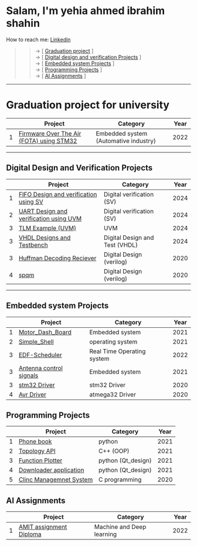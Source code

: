 # Salam, I'm yehia ahmed ibrahim shahin
How to reach me: [Linkedin](https://www.linkedin.com/in/yehia-shahin/)</br>
>> -> [ [Graduation project](https://github.com/yehia2000000#Graduation-project-for-university) ]</br>
>> -> [ [Digital design and verification Projects](https://github.com/yehia2000000#Digital-Design-and-Verification-Projects) ]</br>
>> -> [ [Embedded system Projects](https://github.com/yehia2000000#Embedded-system-Projects) ]</br>
>> -> [ [Programming Projects](https://github.com/yehia2000000#Programming-Projects) ]</br>
>> -> [ [AI Assignments](https://github.com/yehia2000000#AI-Assignments) ]</br>
<!--
**yehia2000000/yehia2000000** is a ? _special_ ? repository because its `README.md` (this file) appears on your GitHub profile.
Here are some ideas to get you started:
- ?? I’m currently working on ...
- ?? I’m currently learning ...
- ?? I’m looking to collaborate on ...
- ?? I’m looking for help with ...
- ?? Ask me about ...
- ? Fun fact: ...
-->
---
# Graduation project for university
| | Project | Category | Year |
|---:|---|---|---|
|  1 | [Firmware Over The Air (FOTA) using STM32 ](https://github.com/YehiaEhab16/FOTA_Graduation-Project-2022)                        | Embedded system (Automative industry)          |  2022 |
---
## Digital Design and Verification Projects
| | Project | Category | Year |
|---:|---|---|---|
|  1 | [FIFO Design and verification using SV](https://github.com/yehia2000000/FIFO-Design-and-Verification-using-systemverilog)                        | Digital verification (SV)           |  2024 |
|  2 | [UART Design and verification using UVM]()			| Digital verification (SV)           |  2024 |
|  3 | [TLM Example (UVM)](https://github.com/yehia2000000/TLM-example/tree/main)                                            | UVM 				      |  2024 |
|  3 | [VHDL Designs and Testbench](https://github.com/yehia2000000/Testbench-Using-VHDL-)                                   | Digital Design and Test (VHDL)      |  2024 |
|  3 | [Huffman Decoding Reciever](https://github.com/yehia2000000/Huffman-Decoding-Reciever)                                    | Digital Design (verilog)            |  2020 |
|  4 | [spqm](https://github.com/yehia2000000/sbqm)                                				| Digital Design (verilog)            |  2020 |
---
## Embedded system Projects
| | Project | Category | Year |
|---:|---|---|---|
|  1 | [Motor_Dash_Board](https://github.com/yehia2000000/Motor_Dash_Board)                                             | Embedded system                     |  2021 |
|  2 | [Simple_Shell](https://github.com/yehia2000000/Simple_Shell)		                                 	| operating system                    |  2021 |
|  3 | [EDF-Scheduler](https://github.com/yehia2000000/EDF-Scheduler)                                                | Real Time Operating system	      |  2022 |
|  3 | [Antenna control signals](https://github.com/yehia2000000/Antenna-Control-System)                                      | Embedded system                     |  2021 |
|  3 | [stm32 Driver](https://github.com/yehia2000000/STM32F103_Drivers)                                                 | stm32 Driver                        |  2020 |
|  4 | [Avr Driver](https://github.com/yehia2000000/AVR_Drivers)                        				| atmega32 Driver                     |  2020 |

## Programming Projects
| | Project | Category | Year |
|---:|---|---|---|
|  1 | [Phone book](https://github.com/yehia2000000/PhoneBook)                                                   | python                              |  2021 |
|  2 | [Topology API](https://github.com/yehia2000000/Topology-API-)							| C++ (OOP)		              |  2021 |
|  3 | [Function Plotter](https://github.com/yehia2000000/Function-Plotter)                                            | python (Qt_design)		      |  2021 |
|  4 | [Downloader application](https://github.com/yehia2000000/Downloader)                                       | python (Qt_design)                  |  2021 |
|  5 | [Clinc Managemnet System](https://github.com/yehia2000000/Clinc-Managemnet-System)                                      | C programming                       |  2020 |


## AI Assignments
| | Project | Category | Year |
|---:|---|---|---|
|  1 | [AMIT assignment Diploma](https://github.com/yehia2000000/AMIT_Machine_Diploma_Assignment)                                      | Machine and Deep learning           |  2022 |



